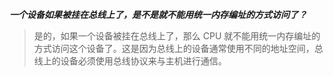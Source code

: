 ***一个设备如果被挂在总线上了，是不是就不能用统一内存编址的方式访问了？***

> 是的，如果一个设备被挂在总线上了，那么 CPU 就不能用统一内存编址的方式访问这个设备了。这是因为总线上的设备通常使用不同的地址空间，总线上的设备必须使用总线协议来与主机进行通信。

